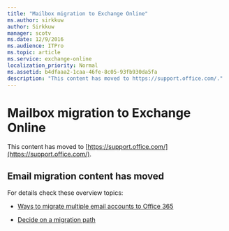 ```yaml
---
title: "Mailbox migration to Exchange Online"
ms.author: sirkkuw
author: Sirkkuw
manager: scotv
ms.date: 12/9/2016
ms.audience: ITPro
ms.topic: article
ms.service: exchange-online
localization_priority: Normal
ms.assetid: b4dfaaa2-1caa-46fe-8c05-93fb930da5fa
description: "This content has moved to https://support.office.com/."
---
```


# Mailbox migration to Exchange Online

This content has moved to [https://support.office.com/](https://support.office.com/). 
  
## Email migration content has moved
<a name="introduction"> </a>

For details check these overview topics: 
  
- [Ways to migrate multiple email accounts to Office 365](https://go.microsoft.com/fwlink/p/?LinkID=524030)
    
- [Decide on a migration path](https://go.microsoft.com/fwlink/p/?LinkId=627394)
    

